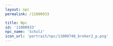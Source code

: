 ```yaml
---
layout: npc
permalink: /11000933

title: Npc
id: '11000933'
npc_name: 'Schulz'
icon_url: 'portrait/npc/11000748_broker2_p.png'
---
```


